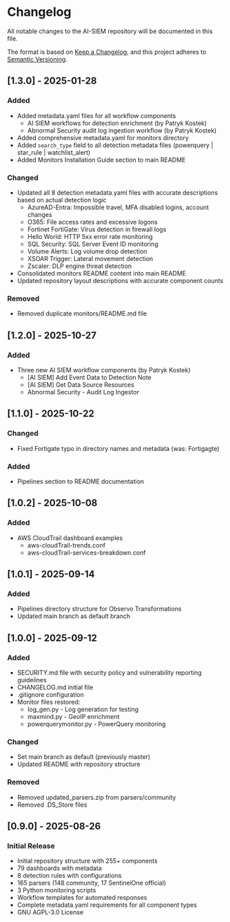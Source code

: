 # Changelog

All notable changes to the AI-SIEM repository will be documented in this file.

The format is based on [Keep a Changelog](https://keepachangelog.com/en/1.0.0/),
and this project adheres to [Semantic Versioning](https://semver.org/spec/v2.0.0.html).

## [1.3.0] - 2025-01-28

### Added
- Added metadata.yaml files for all workflow components
  - AI SIEM workflows for detection enrichment (by Patryk Kostek)
  - Abnormal Security audit log ingestion workflow (by Patryk Kostek)
- Added comprehensive metadata.yaml for monitors directory
- Added `search_type` field to all detection metadata files (powerquery | star_rule | watchlist_alert)
- Added Monitors Installation Guide section to main README

### Changed
- Updated all 8 detection metadata.yaml files with accurate descriptions based on actual detection logic
  - AzureAD-Entra: Impossible travel, MFA disabled logins, account changes
  - O365: File access rates and excessive logons
  - Fortinet FortiGate: Virus detection in firewall logs
  - Hello World: HTTP 5xx error rate monitoring
  - SQL Security: SQL Server Event ID monitoring
  - Volume Alerts: Log volume drop detection
  - XSOAR Trigger: Lateral movement detection
  - Zscaler: DLP engine threat detection
- Consolidated monitors README content into main README
- Updated repository layout descriptions with accurate component counts

### Removed
- Removed duplicate monitors/README.md file

## [1.2.0] - 2025-10-27

### Added
- Three new AI SIEM workflow components (by Patryk Kostek)
  - [AI SIEM] Add Event Data to Detection Note
  - [AI SIEM] Get Data Source Resources
  - Abnormal Security - Audit Log Ingestor

## [1.1.0] - 2025-10-22

### Changed
- Fixed Fortigate typo in directory names and metadata (was: Fortigagte)

### Added
- Pipelines section to README documentation

## [1.0.2] - 2025-10-08

### Added
- AWS CloudTrail dashboard examples
  - aws-cloudTrail-trends.conf
  - aws-cloudTrail-services-breakdown.conf

## [1.0.1] - 2025-09-14

### Added
- Pipelines directory structure for Observo Transformations
- Updated main branch as default branch

## [1.0.0] - 2025-09-12

### Added
- SECURITY.md file with security policy and vulnerability reporting guidelines
- CHANGELOG.md initial file
- .gitignore configuration
- Monitor files restored:
  - log_gen.py - Log generation for testing
  - maxmind.py - GeoIP enrichment
  - powerquerymonitor.py - PowerQuery monitoring

### Changed
- Set main branch as default (previously master)
- Updated README with repository structure

### Removed
- Removed updated_parsers.zip from parsers/community
- Removed .DS_Store files

## [0.9.0] - 2025-08-26

### Initial Release
- Initial repository structure with 255+ components
- 79 dashboards with metadata
- 8 detection rules with configurations
- 165 parsers (148 community, 17 SentinelOne official)
- 3 Python monitoring scripts
- Workflow templates for automated responses
- Complete metadata.yaml requirements for all component types
- GNU AGPL-3.0 License